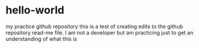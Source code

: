 # hello-world
my practice github repository
this is a test of creating edits to the github repository read-me file. I am not a developer but am practicing just to get an understanding of what this is
